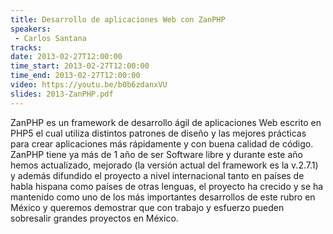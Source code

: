 ```yaml
---
title: Desarrollo de aplicaciones Web con ZanPHP
speakers:
 - Carlos Santana
tracks:
date: 2013-02-27T12:00:00
time_start: 2013-02-27T12:00:00
time_end: 2013-02-27T12:00:00
video: https://youtu.be/b0b6zdanxVU
slides: 2013-ZanPHP.pdf
---
```


ZanPHP es un framework de desarrollo ágil de aplicaciones Web escrito en PHP5 el cual utiliza distintos patrones de diseño y las mejores prácticas para crear aplicaciones más rápidamente y con buena calidad de código. ZanPHP tiene ya más de 1 año de ser Software libre y durante este año hemos actualizado, mejorado (la versión actual del framework es la v.2.7.1) y además difundido el proyecto a nivel internacional tanto en países de habla hispana como países de otras lenguas, el proyecto ha crecido y se ha mantenido como uno de los más importantes desarrollos de este rubro en México y queremos demostrar que con trabajo y esfuerzo pueden sobresalir grandes proyectos en México.

